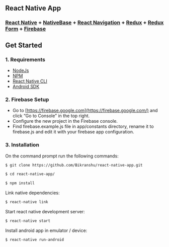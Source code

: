 
## React Native App

###  [React Native](https://facebook.github.io/react-native/docs/getting-started.html) + [NativeBase](http://nativebase.io/) + [React Navigation](https://github.com/react-community/react-navigation) + [Redux](http://redux.js.org) + [Redux Form](https://github.com/erikras/redux-form) + [Firebase](https://www.npmjs.com/package/firebase) 


## Get Started

### 1. Requirements

* [NodeJs](https://nodejs.org/en/)
* [NPM](https://www.npmjs.com/)
* [React Native CLI](https://facebook.github.io/react-native/docs/getting-started.html)
* [Android SDK](https://developer.android.com/studio/index.html)

### 2. Firebase Setup

- Go to [https://firebase.google.com](https://firebase.google.com/) and click “Go to Console” in the top right.
- Configure the new project in the Firebase console.
- Find firebase.example.js file in app/constants directory, rename it to firebase.js and edit it with your firebase app configuration.

### 3. Installation

On the command prompt run the following commands:

```sh
$ git clone https://github.com/Bikranshu/react-native-app.git

$ cd react-native-app/

$ npm install
```
Link native dependencies:
```sh
$ react-native link
```
Start react native development server:
```sh
$ react-native start
```
Install android app in emulator / device:
```sh
$ react-native run-android
```